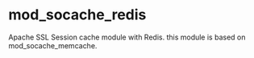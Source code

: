 mod_socache_redis
=============
Apache SSL Session cache module with Redis.
this module is based on mod_socache_memcache.
